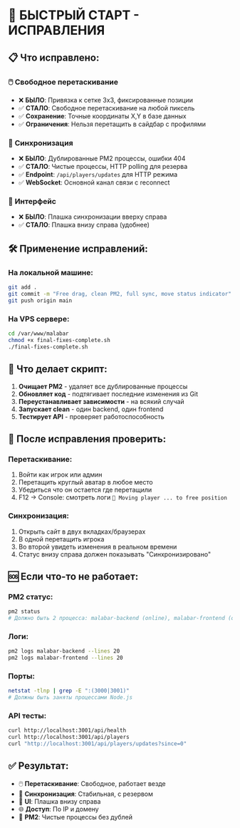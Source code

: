 # 🚀 БЫСТРЫЙ СТАРТ - ИСПРАВЛЕНИЯ

## 📋 Что исправлено:

### 🖱️ **Свободное перетаскивание**
- ❌ **БЫЛО**: Привязка к сетке 3x3, фиксированные позиции
- ✅ **СТАЛО**: Свободное перетаскивание на любой пиксель
- ✅ **Сохранение**: Точные координаты X,Y в базе данных
- ✅ **Ограничения**: Нельзя перетащить в сайдбар с профилями

### 📡 **Синхронизация**  
- ❌ **БЫЛО**: Дублированные PM2 процессы, ошибки 404
- ✅ **СТАЛО**: Чистые процессы, HTTP polling для резерва
- ✅ **Endpoint**: `/api/players/updates` для HTTP режима
- ✅ **WebSocket**: Основной канал связи с reconnect

### 🎨 **Интерфейс**
- ❌ **БЫЛО**: Плашка синхронизации вверху справа
- ✅ **СТАЛО**: Плашка внизу справа (удобнее)

## 🛠️ Применение исправлений:

### На локальной машине:
```bash
git add .
git commit -m "Free drag, clean PM2, full sync, move status indicator"
git push origin main
```

### На VPS сервере:
```bash
cd /var/www/malabar
chmod +x final-fixes-complete.sh
./final-fixes-complete.sh
```

## 🔧 Что делает скрипт:

1. **Очищает PM2** - удаляет все дублированные процессы
2. **Обновляет код** - подтягивает последние изменения из Git
3. **Переустанавливает зависимости** - на всякий случай
4. **Запускает clean** - один backend, один frontend
5. **Тестирует API** - проверяет работоспособность

## 🧪 После исправления проверить:

### Перетаскивание:
1. Войти как игрок или админ
2. Перетащить круглый аватар в любое место
3. Убедиться что он остается где перетащили
4. F12 → Console: смотреть логи `📍 Moving player ... to free position`

### Синхронизация:
1. Открыть сайт в двух вкладках/браузерах  
2. В одной перетащить игрока
3. Во второй увидеть изменения в реальном времени
4. Статус внизу справа должен показывать "Синхронизировано"

## 🆘 Если что-то не работает:

### PM2 статус:
```bash
pm2 status
# Должно быть 2 процесса: malabar-backend (online), malabar-frontend (online)
```

### Логи:
```bash
pm2 logs malabar-backend --lines 20
pm2 logs malabar-frontend --lines 20  
```

### Порты:
```bash
netstat -tlnp | grep -E ":(3000|3001)"
# Должны быть заняты процессами Node.js
```

### API тесты:
```bash
curl http://localhost:3001/api/health
curl http://localhost:3001/api/players
curl "http://localhost:3001/api/players/updates?since=0"
```

## ✅ Результат:

- 🖱️ **Перетаскивание**: Свободное, работает везде
- 📡 **Синхронизация**: Стабильная, с резервом
- 🎨 **UI**: Плашка внизу справа
- 🌐 **Доступ**: По IP и домену
- 🔧 **PM2**: Чистые процессы без дублей
